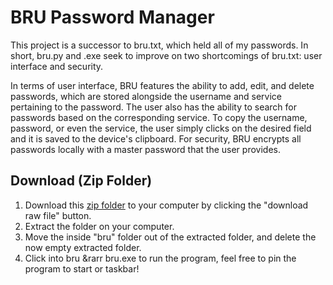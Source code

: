 # BRU Password Manager
This project is a successor to bru.txt, which held all of my passwords. In short, bru.py and .exe seek to improve on two shortcomings of bru.txt: user interface and security.

In terms of user interface, BRU features the ability to add, edit, and delete passwords, which are stored alongside the username and service pertaining to the password. The user also has the ability to search for passwords based on the corresponding service. To copy the username, password, or even the service, the user simply clicks on the desired field and it is saved to the device's clipboard. For security, BRU encrypts all passwords locally with a master password that the user provides.

## Download (Zip Folder)
1. Download this [zip folder](bru.zip) to your computer by clicking the "download raw file" button.
2. Extract the folder on your computer.
3. Move the inside "bru" folder out of the extracted folder, and delete the now empty extracted folder.
5. Click into bru &rarr bru.exe to run the program, feel free to pin the program to start or taskbar!
